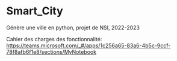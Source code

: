 # Smart_City
Génère une ville en python, projet de NSI, 2022-2023

Cahier des charges des fonctionnalité: 
    https://teams.microsoft.com/_#/apps/1c256a65-83a6-4b5c-9ccf-78f8afb6f1e8/sections/MyNotebook